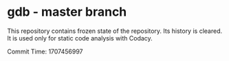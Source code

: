 # gdb - master branch

This repository contains frozen state of the repository.
Its history is cleared. It is used only for static code
analysis with Codacy.

Commit Time: 1707456997